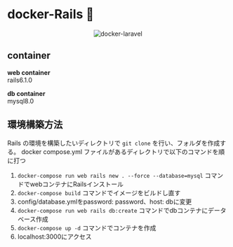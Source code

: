 # docker-Rails 💎

<p align="center">
    <img src="" alt="docker-laravel">
</p>

## container

**web container**<br>
rails6.1.0

**db container**<br>
mysql8.0


## 環境構築方法
Rails の環境を構築したいディレクトリで `git clone` を行い、フォルダを作成する。
docker compose.yml ファイルがあるディレクトリで以下のコマンドを順に打つ

1. `docker-compose run web rails new . --force --database=mysql` コマンドでwebコンテナにRailsインストール
2. `docker-compose build` コマンドでイメージをビルドし直す
3. config/database.ymlをpassword: password、host: dbに変更
4. `docker-compose run web rails db:create` コマンドでdbコンテナにデータベース作成
5. `docker-compose up -d` コマンドでコンテナを作成
6. localhost:3000にアクセス
